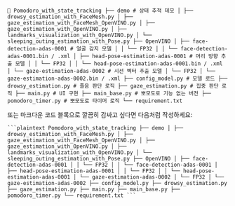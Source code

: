 <pre><code>📁 Pomodoro_with_state_tracking ├── demo # 상태 추적 데모 │ ├── drowsy_estimation_with_FaceMesh.py │ ├── gaze_estimation_with_FaceMesh_OpenVINO.py │ ├── gaze_estimation_with_OpenVINO.py │ ├── landmarks_visualization_with_OpenVINO.py │ └── sleeping_outing_estimation_with_Pose.py ├── OpenVINO │ ├── face-detection-adas-0001 # 얼굴 감지 모델 │ │ └── FP32 │ │ └── face-detection-adas-0001.bin / .xml │ ├── head-pose-estimation-adas-0001 # 머리 방향 추출 모델 │ │ └── FP32 │ │ └── head-pose-estimation-adas-0001.bin / .xml │ └── gaze-estimation-adas-0002 # 시선 벡터 추출 모델 │ └── FP32 │ └── gaze-estimation-adas-0002.bin / .xml ├── config_model.py # 모델 로드 ├── drowsy_estimation.py # 졸음 판단 로직 ├── gaze_estimation.py # 집중 판단 로직 ├── main.py # UI 구현 ├── main_base.py # 뽀모도로 기능 없는 버전 ├── pomodoro_timer.py # 뽀모도로 타이머 로직 └── requirement.txt </code></pre>
또는 마크다운 코드 블록으로 깔끔히 감싸고 싶다면 다음처럼 작성하세요:

<pre><code>```plaintext Pomodoro_with_state_tracking ├── demo │ ├── drowsy_estimation_with_FaceMesh.py │ ├── gaze_estimation_with_FaceMesh_OpenVINO.py │ ├── gaze_estimation_with_OpenVINO.py │ ├── landmarks_visualization_with_OpenVINO.py │ └── sleeping_outing_estimation_with_Pose.py ├── OpenVINO │ ├── face-detection-adas-0001 │ │ └── FP32 │ │ └── face-detection-adas-0001 │ ├── head-pose-estimation-adas-0001 │ │ └── FP32 │ │ └── head-pose-estimation-adas-0001 │ └── gaze-estimation-adas-0002 │ └── FP32 │ └── gaze-estimation-adas-0002 ├── config_model.py ├── drowsy_estimation.py ├── gaze_estimation.py ├── main.py ├── main_base.py ├── pomodoro_timer.py └── requirement.txt ``` </code></pre>
